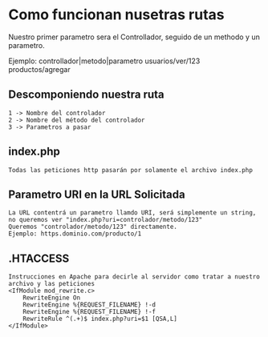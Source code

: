 # Como funcionan nusetras rutas
Nuestro primer parametro sera el Controllador, seguido de un methodo y un parametro.

Ejemplo:
    controllador|metodo|parametro
    usuarios/ver/123
    productos/agregar

## Descomponiendo nuestra ruta
    1 -> Nombre del controlador
    2 -> Nombre del método del controlador
    3 -> Parametros a pasar

## index.php
    Todas las peticiones http pasarán por solamente el archivo index.php

## Parametro URI en la URL Solicitada
    La URL contentrá un parametro llamdo URI, será simplemente un string, no queremos ver "index.php?uri=controlador/metodo/123"
    Queremos "controlador/metodo/123" directamente.
    Ejemplo: https.dominio.com/producto/1

## .HTACCESS
    Instrucciones en Apache para decirle al servidor como tratar a nuestro archivo y las peticiones
    <IfModule mod_rewrite.c>
        RewriteEngine On
        RewriteEngine %{REQUEST_FILENAME} !-d
        RewriteEngine %{REQUEST_FILENAME} !-f
        RewriteRule ^(.+)$ index.php?uri=$1 [QSA,L]
    </IfModule>